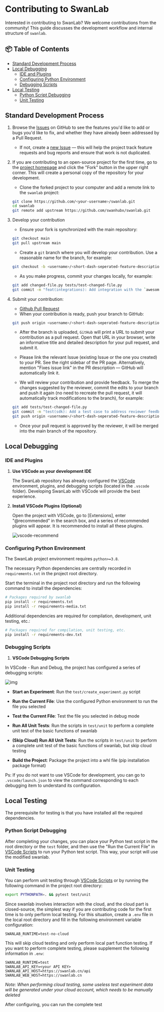 # Contributing to SwanLab

Interested in contributing to SwanLab? We welcome contributions from the community! This guide discusses the development workflow and internal structure of `swanlab`.

## 📦 Table of Contents

- [Standard Development Process](#standard-development-process)
- [Local Debugging](#local-debugging)
  - [IDE and Plugins](#ide-and-plugins)
  - [Configuring Python Environment](#configuring-python-environment)
  - [Debugging Scripts](#debugging-scripts)
- [Local Testing](#local-testing)
  - [Python Script Debugging](#python-script-debugging)
  - [Unit Testing](#unit-testing)

## Standard Development Process

1. Browse the [Issues](https://github.com/SwanHubX/SwanLab/issues) on GitHub to see the features you'd like to add or bugs you'd like to fix, and whether they have already been addressed by a Pull Request.

    - If not, create a [new Issue](https://github.com/SwanHubX/SwanLab/issues/new/choose) — this will help the project track feature requests and bug reports and ensure that work is not duplicated.

2. If you are contributing to an open-source project for the first time, go to the [project homepage](https://github.com/SwanHubX/SwanLab) and click the "Fork" button in the upper right corner. This will create a personal copy of the repository for your development.

    - Clone the forked project to your computer and add a remote link to the `swanlab` project:

   ```bash
   git clone https://github.com/<your-username>/swanlab.git
   cd swanlab
   git remote add upstream https://github.com/swanhubx/swanlab.git
   ```

3. Develop your contribution

    - Ensure your fork is synchronized with the main repository:

   ```bash
   git checkout main
   git pull upstream main
   ```

    - Create a `git` branch where you will develop your contribution. Use a reasonable name for the branch, for example:

   ```bash
   git checkout -b <username>/<short-dash-seperated-feature-description>
   ```

    - As you make progress, commit your changes locally, for example:

   ```bash
   git add changed-file.py tests/test-changed-file.py
   git commit -m "feat(integrations): Add integration with the `awesomepyml` library"
   ```

4. Submit your contribution:

    - [Github Pull Request](https://docs.github.com/en/pull-requests/collaborating-with-pull-requests/proposing-changes-to-your-work-with-pull-requests/about-pull-requests)
    - When your contribution is ready, push your branch to GitHub:

   ```bash
   git push origin <username>/<short-dash-seperated-feature-description>
   ```

    - After the branch is uploaded, `GitHub` will print a URL to submit your contribution as a pull request. Open that URL in your browser, write an informative title and detailed description for your pull request, and submit it.

    - Please link the relevant Issue (existing Issue or the one you created) to your PR. See the right sidebar of the PR page. Alternatively, mention "Fixes issue link" in the PR description — GitHub will automatically link it.

    - We will review your contribution and provide feedback. To merge the changes suggested by the reviewer, commit the edits to your branch and push it again (no need to recreate the pull request, it will automatically track modifications to the branch), for example:

   ```bash
   git add tests/test-changed-file.py
   git commit -m "test(sdk): Add a test case to address reviewer feedback"
   git push origin <username>/<short-dash-seperated-feature-description>
   ```

    - Once your pull request is approved by the reviewer, it will be merged into the main branch of the repository.

## Local Debugging

### IDE and Plugins

1. **Use VSCode as your development IDE**

   The SwanLab repository has already configured the [VSCode](https://code.visualstudio.com/) environment, plugins, and debugging scripts (located in the `.vscode` folder). Developing SwanLab with VSCode will provide the best experience.

2. **Install VSCode Plugins (Optional)**

   Open the project with VSCode, go to [Extensions], enter "@recommended" in the search box, and a series of recommended plugins will appear. It is recommended to install all these plugins.

   ![vscode-recommend](/assets/guide_cloud/community/contributing-code/vscode_recommend.png)

### Configuring Python Environment

The SwanLab project environment requires `python>=3.8`.

The necessary Python dependencies are centrally recorded in `requirements.txt` in the project root directory.

Start the terminal in the project root directory and run the following command to install the dependencies:

```Bash
# Packages required by swanlab
pip install -r requirements.txt
pip install -r requirements-media.txt
```

Additional dependencies are required for compilation, development, unit testing, etc.:

```Bash
# Packages required for compilation, unit testing, etc.
pip install -r requirements-dev.txt
```

### Debugging Scripts

1. **VSCode Debugging Scripts**

In VSCode - Run and Debug, the project has configured a series of debugging scripts:

![img](/assets/guide_cloud/community/contributing-code/debug.png)

- **Start an Experiment**: Run the `test/create_experiment.py` script

- **Run the Current File**: Use the configured Python environment to run the file you selected

- **Test the Current File**: Test the file you selected in debug mode

- **Run All Unit Tests**: Run the scripts in `test/unit` to perform a complete unit test of the basic functions of swanlab

- **(Skip Cloud) Run All Unit Tests**: Run the scripts in `test/unit` to perform a complete unit test of the basic functions of swanlab, but skip cloud testing

- **Build the Project**: Package the project into a whl file (pip installation package format)

Ps: If you do not want to use VSCode for development, you can go to `.vscode/launch.json` to view the command corresponding to each debugging item to understand its configuration.

## Local Testing

The prerequisite for testing is that you have installed all the required dependencies.

### Python Script Debugging

After completing your changes, you can place your Python test script in the root directory or the `test` folder, and then use the "Run the Current File" in [VSCode Scripts](#debugging-scripts) to run your Python test script. This way, your script will use the modified swanlab.

### Unit Testing

You can perform unit testing through [VSCode Scripts](#debugging-scripts) or by running the following command in the project root directory:

```Bash
export PYTHONPATH=. && pytest test/unit
```

Since swanlab involves interaction with the cloud, and the cloud part is closed-source, the simplest way if you are contributing code for the first time is to only perform local testing.
For this situation, create a `.env` file in the local root directory and fill in the following environment variable configuration:

```dotenv
SWANLAB_RUNTIME=test-no-cloud
```

This will skip cloud testing and only perform local part function testing. If you want to perform complete testing, please supplement the following information in `.env`:

```dotenv
SWANLAB_RUNTIME=test
SWANLAB_API_KEY=<your API KEY>
SWANLAB_API_HOST=https://swanlab.cn/api
SWANLAB_WEB_HOST=https://swanlab.cn
```

*Note: When performing cloud testing, some useless test experiment data will be generated under your cloud account, which needs to be manually deleted*

After configuring, you can run the complete test